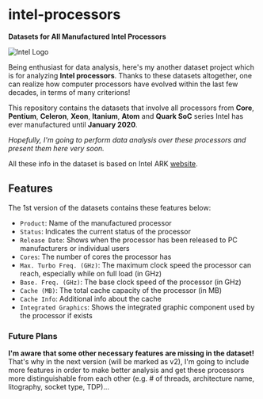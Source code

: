 # intel-processors

**Datasets for All Manufactured Intel Processors**

![Intel Logo](https://i.ibb.co/VTr09cf/intel-logo.png)

Being enthusiast for data analysis, here's my another dataset project which is for analyzing **Intel processors**. Thanks to these datasets altogether, one can realize how computer processors have evolved within the last few decades, in terms of many criterions!

This repository contains the datasets that involve all processors from **Core**, **Pentium**, **Celeron**, **Xeon**, **Itanium**, **Atom** and **Quark SoC** series Intel has ever manufactured until **January 2020**.

_Hopefully, I'm going to perform data analysis over these processors and present them here very soon._

All these info in the dataset is based on Intel ARK [website](https://ark.intel.com/content/www/tr/tr/ark.html).

## Features

The 1st version of the datasets contains these features below:

- `Product`: Name of the manufactured processor
- `Status`: Indicates the current status of the processor
- `Release Date`: Shows when the processor has been released to PC manufacturers or individual users
- `Cores`: The number of cores the processor has
- `Max. Turbo Freq. (GHz)`: The maximum clock speed the processor can reach, especially while on full load (in GHz)
- `Base. Freq. (GHz)`: The base clock speed of the processor (in GHz)
- `Cache (MB)`: The total cache capacity of the processor (in MB)
- `Cache Info`: Additional info about the cache
- `Integrated Graphics`: Shows the integrated graphic component used by the processor if exists

### Future Plans

**I'm aware that some other necessary features are missing in the dataset!** That's why in the next version (will be marked as v2), I'm going to include more features in order to make better analysis and get these processors more distinguishable from each other (e.g. # of threads, architecture name, litography, socket type, TDP)...
